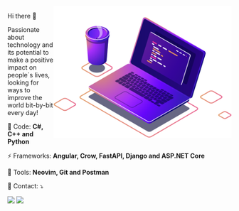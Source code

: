 

<img src="https://github.com/viniciusmorgado/viniciusmorgado/blob/master/Assets/computer-illustration.png" min-width="400px" max-width="400px" width="400px" align="right" alt="Computador iuriCode">

<p align="left"> 
  Hi there 👋

Passionate about technology and its potential to make a positive impact on people´s lives, looking for ways to improve the world bit-by-bit every day! 

</p>

<p align="left">
  🦄 Code: <strong>C#, C++ and Python</strong>
</p>

<p align="left">
  ⚡ Frameworks: <strong>Angular, Crow, FastAPI, Django and ASP.NET Core</strong>
</p>

<p align="left">
  💼 Tools: <strong>Neovim, Git and Postman</strong>
</p>

<p align="left">
  💌 Contact: ⤵️
</p>

<p align="left">
  <a href="mailto:contato.viniciusdonatto@gmail.com" alt="Gmail">
  <img src="https://img.shields.io/badge/-Gmail-FF0000?style=flat-square&labelColor=FF0000&logo=gmail&logoColor=white&link=contato.viniciusdonatto@gmail.com" /></a>

  <a href="https://www.linkedin.com/in/viniciusdonatto/" alt="Linkedin">
  <img src="https://img.shields.io/badge/-Linkedin-0e76a8?style=flat-square&logo=Linkedin&logoColor=white&link=https://www.linkedin.com/in/viniciusmorgado/" /></a>
</p>  

